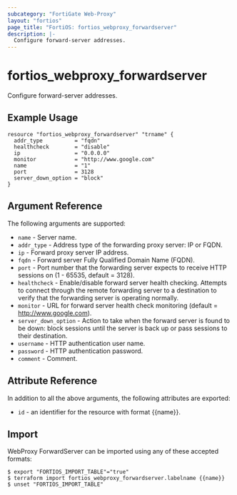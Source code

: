 ```yaml
---
subcategory: "FortiGate Web-Proxy"
layout: "fortios"
page_title: "FortiOS: fortios_webproxy_forwardserver"
description: |-
  Configure forward-server addresses.
---
```


# fortios_webproxy_forwardserver
Configure forward-server addresses.

## Example Usage

```hcl
resource "fortios_webproxy_forwardserver" "trname" {
  addr_type          = "fqdn"
  healthcheck        = "disable"
  ip                 = "0.0.0.0"
  monitor            = "http://www.google.com"
  name               = "1"
  port               = 3128
  server_down_option = "block"
}
```

## Argument Reference

The following arguments are supported:

* `name` - Server name.
* `addr_type` - Address type of the forwarding proxy server: IP or FQDN.
* `ip` - Forward proxy server IP address.
* `fqdn` - Forward server Fully Qualified Domain Name (FQDN).
* `port` - Port number that the forwarding server expects to receive HTTP sessions on (1 - 65535, default = 3128).
* `healthcheck` - Enable/disable forward server health checking. Attempts to connect through the remote forwarding server to a destination to verify that the forwarding server is operating normally.
* `monitor` - URL for forward server health check monitoring (default = http://www.google.com).
* `server_down_option` - Action to take when the forward server is found to be down: block sessions until the server is back up or pass sessions to their destination.
* `username` - HTTP authentication user name.
* `password` - HTTP authentication password.
* `comment` - Comment.


## Attribute Reference

In addition to all the above arguments, the following attributes are exported:
* `id` - an identifier for the resource with format {{name}}.

## Import

WebProxy ForwardServer can be imported using any of these accepted formats:
```
$ export "FORTIOS_IMPORT_TABLE"="true"
$ terraform import fortios_webproxy_forwardserver.labelname {{name}}
$ unset "FORTIOS_IMPORT_TABLE"
```
